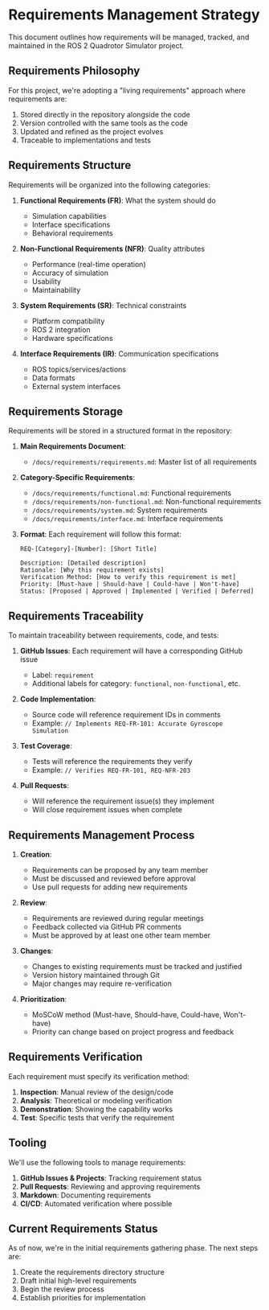 # Requirements Management Strategy

This document outlines how requirements will be managed, tracked, and maintained in the ROS 2 Quadrotor Simulator project.

## Requirements Philosophy

For this project, we're adopting a "living requirements" approach where requirements are:
1. Stored directly in the repository alongside the code
2. Version controlled with the same tools as the code
3. Updated and refined as the project evolves
4. Traceable to implementations and tests

## Requirements Structure

Requirements will be organized into the following categories:

1. **Functional Requirements (FR)**: What the system should do
   - Simulation capabilities
   - Interface specifications
   - Behavioral requirements

2. **Non-Functional Requirements (NFR)**: Quality attributes
   - Performance (real-time operation)
   - Accuracy of simulation
   - Usability
   - Maintainability

3. **System Requirements (SR)**: Technical constraints
   - Platform compatibility
   - ROS 2 integration
   - Hardware specifications

4. **Interface Requirements (IR)**: Communication specifications
   - ROS topics/services/actions
   - Data formats
   - External system interfaces

## Requirements Storage

Requirements will be stored in a structured format in the repository:

1. **Main Requirements Document**:
   - `/docs/requirements/requirements.md`: Master list of all requirements

2. **Category-Specific Requirements**:
   - `/docs/requirements/functional.md`: Functional requirements
   - `/docs/requirements/non-functional.md`: Non-functional requirements
   - `/docs/requirements/system.md`: System requirements
   - `/docs/requirements/interface.md`: Interface requirements

3. **Format**:
   Each requirement will follow this format:
   ```
   REQ-[Category]-[Number]: [Short Title]
   
   Description: [Detailed description]
   Rationale: [Why this requirement exists]
   Verification Method: [How to verify this requirement is met]
   Priority: [Must-have | Should-have | Could-have | Won't-have]
   Status: [Proposed | Approved | Implemented | Verified | Deferred]
   ```

## Requirements Traceability

To maintain traceability between requirements, code, and tests:

1. **GitHub Issues**: Each requirement will have a corresponding GitHub issue
   - Label: `requirement`
   - Additional labels for category: `functional`, `non-functional`, etc.

2. **Code Implementation**: 
   - Source code will reference requirement IDs in comments
   - Example: `// Implements REQ-FR-101: Accurate Gyroscope Simulation`

3. **Test Coverage**:
   - Tests will reference the requirements they verify
   - Example: `// Verifies REQ-FR-101, REQ-NFR-203`

4. **Pull Requests**:
   - Will reference the requirement issue(s) they implement
   - Will close requirement issues when complete

## Requirements Management Process

1. **Creation**:
   - Requirements can be proposed by any team member
   - Must be discussed and reviewed before approval
   - Use pull requests for adding new requirements

2. **Review**:
   - Requirements are reviewed during regular meetings
   - Feedback collected via GitHub PR comments
   - Must be approved by at least one other team member

3. **Changes**:
   - Changes to existing requirements must be tracked and justified
   - Version history maintained through Git
   - Major changes may require re-verification

4. **Prioritization**:
   - MoSCoW method (Must-have, Should-have, Could-have, Won't-have)
   - Priority can change based on project progress and feedback

## Requirements Verification

Each requirement must specify its verification method:

1. **Inspection**: Manual review of the design/code
2. **Analysis**: Theoretical or modeling verification
3. **Demonstration**: Showing the capability works
4. **Test**: Specific tests that verify the requirement

## Tooling

We'll use the following tools to manage requirements:

1. **GitHub Issues & Projects**: Tracking requirement status
2. **Pull Requests**: Reviewing and approving requirements
3. **Markdown**: Documenting requirements
4. **CI/CD**: Automated verification where possible

## Current Requirements Status

As of now, we're in the initial requirements gathering phase. The next steps are:

1. Create the requirements directory structure
2. Draft initial high-level requirements
3. Begin the review process
4. Establish priorities for implementation